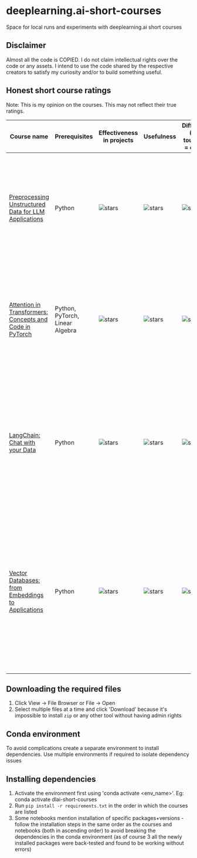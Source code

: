# deeplearning.ai-short-courses
Space for local runs and experiments with deeplearning.ai short courses

## Disclaimer

Almost all the code is COPIED. I do not claim intellectual rights over the code or any assets. I intend to use the code shared by the respective creators to satisfy my curiosity and/or to build something useful.

## Honest short course ratings

Note: This is my opinion on the courses. This may not reflect their true ratings.

| Course name | Prerequisites | Effectiveness in projects | Usefulness | Difficulty (5 = tough, 0 = easy) | Comments |
| -------- | ------- | ------- | ------- | ------- | ------- |
| [Preprocessing Unstructured Data for LLM Applications](https://learn.deeplearning.ai/courses/preprocessing-unstructured-data-for-llm-applications) | Python | ![stars](https://starrating-beta.vercel.app/3.5/) | ![stars](https://starrating-beta.vercel.app/2.5/)  | ![stars](https://starrating-beta.vercel.app/2.5/) | Using the `unstructured` API is very painful, especially since it's almost at EOL. Didn't work even after receiving an email from Unstructured Marketing Team |
| [Attention in Transformers: Concepts and Code in PyTorch](https://learn.deeplearning.ai/courses/attention-in-transformers-concepts-and-code-in-pytorch) | Python, PyTorch, Linear Algebra | ![stars](https://starrating-beta.vercel.app/1.5/) | ![stars](https://starrating-beta.vercel.app/3.5/)  | ![stars](https://starrating-beta.vercel.app/3.0/) | Theoretical course. Very useful for attention-based model training and debugging, but kinda hard to find a use if your mentality is "build at any cost even if I don't undertand it" |
| [LangChain: Chat with your Data](https://learn.deeplearning.ai/courses/langchain-chat-with-your-data/) | Python | ![stars](https://starrating-beta.vercel.app/4.5/) | ![stars](https://starrating-beta.vercel.app/4.25/)  | ![stars](https://starrating-beta.vercel.app/2.0/) | This is already an end-to-end course. Following-up with some RAG metrics, instruction tuning and app building (probably not Gradio) will cover most common LLM based goals |
| [Vector Databases: from Embeddings to Applications](https://learn.deeplearning.ai/courses/vector-databases-embeddings-applications/) | Python | ![stars](https://starrating-beta.vercel.app/0.25/) | ![stars](https://starrating-beta.vercel.app/1.0/)  | ![stars](https://starrating-beta.vercel.app/2.0/) | Frankly this course is supposed to be amazing. But Weaviate makes it 1000 times worse than it should be. Configuring the environment was a pain. Worst of all, Weaviate doesn't have a free tier - therefore, nothing works without paying. |

## Downloading the required files

1. Click View -> File Browser or File -> Open
2. Select multiple files at a time and click 'Download' because it's impossible to install `zip` or any other tool without having admin rights

## Conda environment

To avoid complications create a separate environment to install dependencies. Use multiple environments if required to isolate dependency issues

## Installing dependencies

1. Activate the environment first using 'conda activate <env_name>'. Eg: conda activate dlai-short-courses
2. Run `pip install -r requirements.txt` in the order in which the courses are listed
3. Some notebooks mention installation of specific packages+versions - follow the installation steps in the same order as the courses and notebooks (both in ascending order) to avoid breaking the dependencies in the conda environment (as of course 3 all the newly installed packages were back-tested and found to be working without errors)
